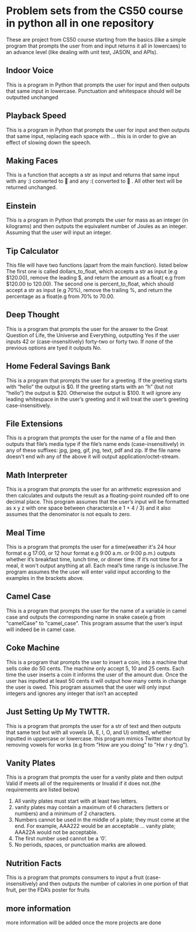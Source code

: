 # Problem sets from the CS50 course in python all in one repository 

These are project from CS50 course starting from the basics (like a simple program 
that prompts the user from and input returns it all in lowercaes) to an advance 
level (like dealing with unit test, JASON, and APIs).

## Indoor Voice
This is a program in Python that prompts the user for input and then outputs that same input in lowercase. Punctuation and whitespace should will be outputted unchanged
## Playback Speed
This is a program in Python that prompts the user for input and then outputs that same input, replacing each space with ... this is in order to give an effect of slowing down the speech.
## Making Faces
This is a function that accepts a str as input and returns that same input with any :) converted to 🙂 and any :( converted to 🙁 . All other text will be returned unchanged.
## Einstein 
This is a program in Python that prompts the user for mass as an integer (in kilograms) and then outputs the equivalent number of Joules as an integer. Assuming that the user will input an integer.
## Tip Calculator 
This file will have two functions (apart from the main function). listed below 
The first one is called dollars_to_float, which accepts a str as input (e.g $120.00), remove the leading $, and return the amount as a float( e.g from $120.00 to 120.00). 
The second one is percent_to_float, which should accept a str as input (e.g 70%), remove the trailing %, and return the percentage as a float(e.g from 70% to 70.00.

## Deep Thought 
This is a program that prompts the user for the answer to the Great Question of Life, the Universe and Everything, outputting Yes if the user inputs 42 or (case-insensitively) forty-two or forty two. If none of the previous options are tyed it outputs No.

## Home Federal Savings Bank
This is a program that prompts the user for a greeting. If the greeting starts with “hello” the output is $0. If the greeting starts with an “h” (but not “hello”) the output is $20. Otherwise the output is $100. It will ignore any leading whitespace in the user’s greeting and it will treat the user’s greeting case-insensitively.

## File Extensions
This is a program that prompts the user for the name of a file and then outputs that file’s media type if the file’s name ends (case-insensitively) in any of these suffixes: jpg, jpeg, gif, jng, text, pdf and zip. If the file name doesn't end wih any of the above it will output application/octet-stream.

## Math Interpreter

This is a program that prompts the user for an arithmetic expression and then calculates and outputs the result as a floating-point rounded off to one decimal place. This program assumes that the user’s input will be formatted as x y z with one space between characters(e.e 1 + 4 / 3) and it also assumes that the denominator is not equals to zero.

## Meal Time 
This is a program that prompts the user for a time(weather it's 24 hour format e.g 17:00, or 12 hour format e.g 9:00 a.m. or 9:00 p.m.) outputs whether it’s breakfast time, lunch time, or dinner time. If it’s not time for a meal, it won't output anything at all. Each meal’s time range is inclusive.The program assumes the the user will enter valid input according to the examples in the brackets above.

## Camel Case
This is a program that prompts the user for the name of a variable in camel case and outputs the corresponding name in snake case(e.g from "camelCase" to "camel_case". This program assume that the user’s input will indeed be in camel case.

## Coke Machine 
This is a program that prompts the user to insert a coin, into a machine that sells coke do 50 cents. The machine only accept 5, 10 and 25 cents. Each time the user inserts a coin it informs the user of the amount due. Once the user has inputted at least 50 cents it will output how many cents in change the user is owed. This program assumes that the user will only input integers and ignores any integer that isn’t an accepted

## Just Setting Up My TWTTR.

This is a program that prompts the user for a str of text and then outputs that same text but with all vowels (A, E, I, O, and U) omitted, whether inputted in uppercase or lowercase. this program mimics Twitter shortcut by removing vowels for works (e.g from "How are you doing" to "Hw r y dng").

## Vanity Plates

This is a program that prompts the user for a vanity plate and then output Valid if meets all of the requirements or Invalid if it does not.(the requirements are listed below)

1. All vanity plates must start with at least two letters.
2. vanity plates may contain a maximum of 6 characters (letters or numbers) and a minimum of 2 characters.
3. Numbers cannot be used in the middle of a plate; they must come at the end. For example, AAA222 would be an acceptable … vanity plate; AAA22A would not be acceptable.
4. The first number used cannot be a ‘0’.
5. No periods, spaces, or punctuation marks are allowed.

## Nutrition Facts 
This is a program that prompts consumers to input a fruit (case-insensitively) and then outputs the number of calories in one portion of that fruit, per the FDA’s poster for fruits

## more information 
more information will be added once the more projects are done
